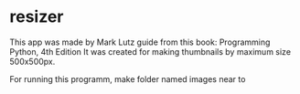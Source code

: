 # resizer
This app was made by Mark Lutz guide from this book:
Programming Python, 4th Edition
It was created for making thumbnails by maximum size 500x500px.

For running this programm, make folder named images near to 
